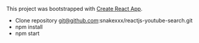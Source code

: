 This project was bootstrapped with [Create React App](https://github.com/facebookincubator/create-react-app).
- Clone repository git@github.com:snakexxx/reactjs-youtube-search.git
- npm install
- npm start